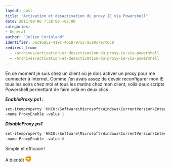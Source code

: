 ```yaml
---
layout: post
title: "Activation et désactivation du proxy IE via Powershell"
date: 2011-09-06 7:28:00 +02:00
categories:
- General
author: "Julien Corioland"
identifier: 5ac95852-419c-4618-9755-a5a0c797c6c0
redirect_from:
  - /archives/activation-et-desactivation-du-proxy-ie-via-powershell
  - /Archives/activation-et-desactivation-du-proxy-ie-via-powershell
---
```


En ce moment je suis chez un client où je dois activer un proxy pour me connecter à Internet. Comme j’en avais assez de devoir reconfigurer mon IE tous les soirs chez moi et tous les matins chez mon client, voilà deux scripts Powershell permettant de faire celà en deux clics :

***EnableProxy.ps1 :***

```ps
set-itemproperty 'HKCU:\Software\Microsoft\Windows\CurrentVersion\Internet Settings'
-name ProxyEnable -value 1
```

***DisableProxy.ps1***

```ps
set-itemproperty 'HKCU:\Software\Microsoft\Windows\CurrentVersion\Internet Settings'
-name ProxyEnable -value 0
```

Simple et efficace !

A bientôt ![image](/images/activation-et-desactivation-du-proxy-ie-via-powershell/04dced6b-31a0-4857-bb09-873169d48712.jpg)

